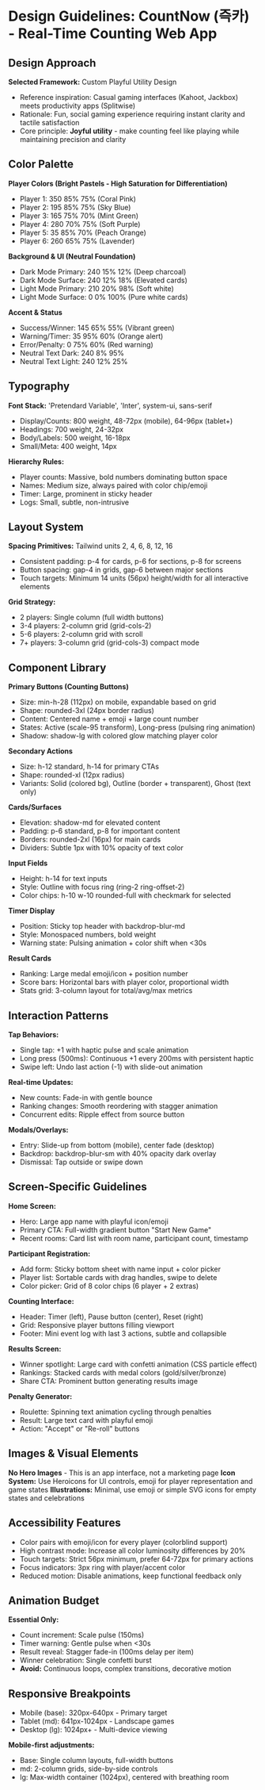 # Design Guidelines: CountNow (즉카) - Real-Time Counting Web App

## Design Approach

**Selected Framework:** Custom Playful Utility Design
- Reference inspiration: Casual gaming interfaces (Kahoot, Jackbox) meets productivity apps (Splitwise)
- Rationale: Fun, social gaming experience requiring instant clarity and tactile satisfaction
- Core principle: **Joyful utility** - make counting feel like playing while maintaining precision and clarity

## Color Palette

**Player Colors (Bright Pastels - High Saturation for Differentiation)**
- Player 1: 350 85% 75% (Coral Pink)
- Player 2: 195 85% 75% (Sky Blue)  
- Player 3: 165 75% 70% (Mint Green)
- Player 4: 280 70% 75% (Soft Purple)
- Player 5: 35 85% 70% (Peach Orange)
- Player 6: 260 65% 75% (Lavender)

**Background & UI (Neutral Foundation)**
- Dark Mode Primary: 240 15% 12% (Deep charcoal)
- Dark Mode Surface: 240 12% 18% (Elevated cards)
- Light Mode Primary: 210 20% 98% (Soft white)
- Light Mode Surface: 0 0% 100% (Pure white cards)

**Accent & Status**
- Success/Winner: 145 65% 55% (Vibrant green)
- Warning/Timer: 35 95% 60% (Orange alert)
- Error/Penalty: 0 75% 60% (Red warning)
- Neutral Text Dark: 240 8% 95% 
- Neutral Text Light: 240 12% 25%

## Typography

**Font Stack:** 'Pretendard Variable', 'Inter', system-ui, sans-serif
- Display/Counts: 800 weight, 48-72px (mobile), 64-96px (tablet+)
- Headings: 700 weight, 24-32px  
- Body/Labels: 500 weight, 16-18px
- Small/Meta: 400 weight, 14px

**Hierarchy Rules:**
- Player counts: Massive, bold numbers dominating button space
- Names: Medium size, always paired with color chip/emoji
- Timer: Large, prominent in sticky header
- Logs: Small, subtle, non-intrusive

## Layout System

**Spacing Primitives:** Tailwind units 2, 4, 6, 8, 12, 16
- Consistent padding: p-4 for cards, p-6 for sections, p-8 for screens
- Button spacing: gap-4 in grids, gap-6 between major sections
- Touch targets: Minimum 14 units (56px) height/width for all interactive elements

**Grid Strategy:**
- 2 players: Single column (full width buttons)
- 3-4 players: 2-column grid (grid-cols-2)
- 5-6 players: 2-column grid with scroll
- 7+ players: 3-column grid (grid-cols-3) compact mode

## Component Library

**Primary Buttons (Counting Buttons)**
- Size: min-h-28 (112px) on mobile, expandable based on grid
- Shape: rounded-3xl (24px border radius)
- Content: Centered name + emoji + large count number
- States: Active (scale-95 transform), Long-press (pulsing ring animation)
- Shadow: shadow-lg with colored glow matching player color

**Secondary Actions**
- Size: h-12 standard, h-14 for primary CTAs
- Shape: rounded-xl (12px radius)
- Variants: Solid (colored bg), Outline (border + transparent), Ghost (text only)

**Cards/Surfaces**
- Elevation: shadow-md for elevated content
- Padding: p-6 standard, p-8 for important content
- Borders: rounded-2xl (16px) for main cards
- Dividers: Subtle 1px with 10% opacity of text color

**Input Fields**
- Height: h-14 for text inputs
- Style: Outline with focus ring (ring-2 ring-offset-2)
- Color chips: h-10 w-10 rounded-full with checkmark for selected

**Timer Display**
- Position: Sticky top header with backdrop-blur-md
- Style: Monospaced numbers, bold weight
- Warning state: Pulsing animation + color shift when <30s

**Result Cards**
- Ranking: Large medal emoji/icon + position number
- Score bars: Horizontal bars with player color, proportional width
- Stats grid: 3-column layout for total/avg/max metrics

## Interaction Patterns

**Tap Behaviors:**
- Single tap: +1 with haptic pulse and scale animation
- Long press (500ms): Continuous +1 every 200ms with persistent haptic
- Swipe left: Undo last action (-1) with slide-out animation

**Real-time Updates:**
- New counts: Fade-in with gentle bounce
- Ranking changes: Smooth reordering with stagger animation
- Concurrent edits: Ripple effect from source button

**Modals/Overlays:**
- Entry: Slide-up from bottom (mobile), center fade (desktop)
- Backdrop: backdrop-blur-sm with 40% opacity dark overlay
- Dismissal: Tap outside or swipe down

## Screen-Specific Guidelines

**Home Screen:**
- Hero: Large app name with playful icon/emoji
- Primary CTA: Full-width gradient button "Start New Game"
- Recent rooms: Card list with room name, participant count, timestamp

**Participant Registration:**
- Add form: Sticky bottom sheet with name input + color picker
- Player list: Sortable cards with drag handles, swipe to delete
- Color picker: Grid of 8 color chips (6 player + 2 extras)

**Counting Interface:**
- Header: Timer (left), Pause button (center), Reset (right) 
- Grid: Responsive player buttons filling viewport
- Footer: Mini event log with last 3 actions, subtle and collapsible

**Results Screen:**
- Winner spotlight: Large card with confetti animation (CSS particle effect)
- Rankings: Stacked cards with medal colors (gold/silver/bronze)
- Share CTA: Prominent button generating results image

**Penalty Generator:**
- Roulette: Spinning text animation cycling through penalties
- Result: Large text card with playful emoji
- Action: "Accept" or "Re-roll" buttons

## Images & Visual Elements

**No Hero Images** - This is an app interface, not a marketing page
**Icon System:** Use Heroicons for UI controls, emoji for player representation and game states
**Illustrations:** Minimal, use emoji or simple SVG icons for empty states and celebrations

## Accessibility Features

- Color pairs with emoji/icon for every player (colorblind support)
- High contrast mode: Increase all color luminosity differences by 20%
- Touch targets: Strict 56px minimum, prefer 64-72px for primary actions
- Focus indicators: 3px ring with player/accent color
- Reduced motion: Disable animations, keep functional feedback only

## Animation Budget

**Essential Only:**
- Count increment: Scale pulse (150ms)
- Timer warning: Gentle pulse when <30s
- Result reveal: Stagger fade-in (100ms delay per item)
- Winner celebration: Single confetti burst
- **Avoid:** Continuous loops, complex transitions, decorative motion

## Responsive Breakpoints

- Mobile (base): 320px-640px - Primary target
- Tablet (md): 641px-1024px - Landscape games
- Desktop (lg): 1024px+ - Multi-device viewing

**Mobile-first adjustments:**
- Base: Single column layouts, full-width buttons
- md: 2-column grids, side-by-side controls
- lg: Max-width container (1024px), centered with breathing room